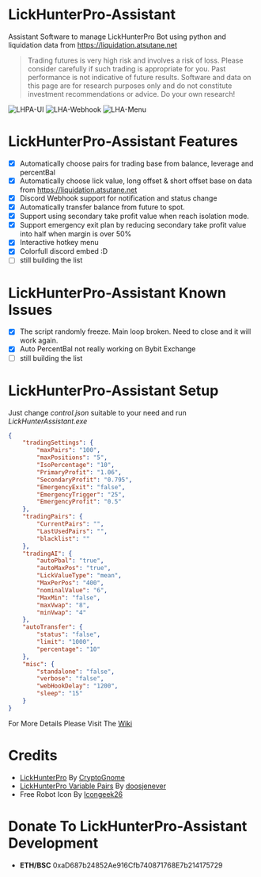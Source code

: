 # LickHunterPro-Assistant
Assistant Software to manage LickHunterPro Bot using python and liquidation data from https://liquidation.atsutane.net

> Trading futures is very high risk and involves a risk of loss. Please consider carefully if such trading is appropriate for you. Past performance is not indicative of future results. Software and data on this page are for research purposes only and do not constitute investment recommendations or advice. Do your own research!

![LHPA-UI](https://user-images.githubusercontent.com/6040550/121283129-33751100-c90d-11eb-8435-93f81acf2bfd.PNG)
![LHA-Webhook](https://user-images.githubusercontent.com/6040550/121284778-f6f6e480-c90f-11eb-965c-1c0d0cab4177.PNG)
![LHA-Menu](https://user-images.githubusercontent.com/6040550/121283197-4f78b280-c90d-11eb-8483-cc99fd1ac573.PNG)

# LickHunterPro-Assistant Features
- [x] Automatically choose pairs for trading base from balance, leverage and percentBal
- [x] Automatically choose lick value, long offset & short offset base on data from https://liquidation.atsutane.net
- [x] Discord Webhook support for notification and status change
- [x] Automatically transfer balance from future to spot.
- [x] Support using secondary take profit value when reach isolation mode.
- [x] Support emergency exit plan by reducing secondary take profit value into half when margin is over 50%
- [x] Interactive hotkey menu
- [x] Colorfull discord embed :D
- [ ] still building the list

# LickHunterPro-Assistant Known Issues
- [x] The script randomly freeze. Main loop broken. Need to close and it will work again.
- [x] Auto PercentBal not really working on Bybit Exchange
- [ ] still building the list

# LickHunterPro-Assistant Setup
Just change *control.json* suitable to your need and run *LickHunterAssistant.exe*
```json
{
    "tradingSettings": {
        "maxPairs": "100",
        "maxPositions": "5",
        "IsoPercentage": "10",
        "PrimaryProfit": "1.06",
        "SecondaryProfit": "0.795",
        "EmergencyExit": "false",
        "EmergencyTrigger": "25",
        "EmergencyProfit": "0.5"
    },
    "tradingPairs": {
        "CurrentPairs": "",
        "LastUsedPairs": "",
        "blacklist": ""
    },
    "tradingAI": {
        "autoPbal": "true",
        "autoMaxPos": "true",
        "LickValueType": "mean",
        "MaxPerPos": "400",
        "nominalValue": "6",
        "MaxMin": "false",
        "maxVwap": "8",
        "minVwap": "4"
    },
    "autoTransfer": {
        "status": "false",
        "limit": "1000",
        "percentage": "10"
    },
    "misc": {
        "standalone": "false",
        "verbose": "false",
        "webHookDelay": "1200",
        "sleep": "15"
    }
}
```
For More Details Please Visit The [Wiki](https://github.com/AtsutaneDotNet/LickHunterPro-Assistant/wiki/LickHunterPro-Assistant-wiki!)

# Credits
- [LickHunterPro](https://github.com/CryptoGnome/LickHunterPRO) By [CryptoGnome](https://github.com/CryptoGnome)
- [LickHunterPro Variable Pairs](https://github.com/doosjenever/Scripts) By [doosjenever](https://github.com/doosjenever)
- Free Robot Icon By [Icongeek26](https://www.flaticon.com/authors/icongeek26)

# Donate To LickHunterPro-Assistant Development
- **ETH/BSC** 0xaD687b24852Ae916Cfb740871768E7b214175729
